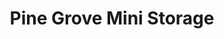 ---
title: "Pine Grove Mini Storage"
url: /madison/pine-grove-mini-storage/
shop: storage rental
---